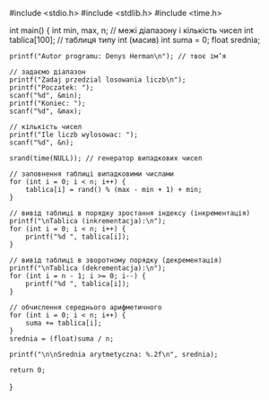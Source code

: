 #include <stdio.h>
#include <stdlib.h>
#include <time.h>

int main() {
    int min, max, n;             // межі діапазону і кількість чисел
    int tablica[100];            // таблиця типу int (масив)
    int suma = 0;
    float srednia;

    printf("Autor programu: Denys Herman\n"); // твоє ім’я

    // задаємо діапазон
    printf("Zadaj przedzial losowania liczb\n");
    printf("Poczatek: ");
    scanf("%d", &min);
    printf("Koniec: ");
    scanf("%d", &max);

    // кількість чисел
    printf("Ile liczb wylosowac: ");
    scanf("%d", &n);

    srand(time(NULL)); // генератор випадкових чисел

    // заповнення таблиці випадковими числами
    for (int i = 0; i < n; i++) {
        tablica[i] = rand() % (max - min + 1) + min;
    }

    // вивід таблиці в порядку зростання індексу (інкрементація)
    printf("\nTablica (inkrementacja):\n");
    for (int i = 0; i < n; i++) {
        printf("%d ", tablica[i]);
    }

    // вивід таблиці в зворотному порядку (декрементація)
    printf("\nTablica (dekrementacja):\n");
    for (int i = n - 1; i >= 0; i--) {
        printf("%d ", tablica[i]);
    }

    // обчислення середнього арифметичного
    for (int i = 0; i < n; i++) {
        suma += tablica[i];
    }
    srednia = (float)suma / n;

    printf("\n\nSrednia arytmetyczna: %.2f\n", srednia);

    return 0;
}
